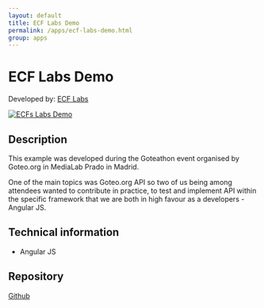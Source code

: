 ```yaml
---
layout: default
title: ECF Labs Demo
permalink: /apps/ecf-labs-demo.html
group: apps
---
```

# ECF Labs Demo
Developed by: [ECF Labs](http://ecflabs.org)

 [![ECFs Labs Demo](https://developers.goteo.org/assets/images/ecf.jpg)](https://experiments.goteo.org/GoteoApiAngularJS/angular.html)


## Description

This example was developed during the Goteathon event organised by Goteo.org in MediaLab Prado in Madrid.

One of the main topics was Goteo.org API so two of us being among attendees wanted to contribute in practice, to test and implement API within the specific framework that we are both in high favour as a developers - Angular JS. 
## Technical information

- Angular JS

## Repository

[Github](https://github.com/ecfdev/Examples-and-Experiments/tree/master/GoteoApiAngularJS)





